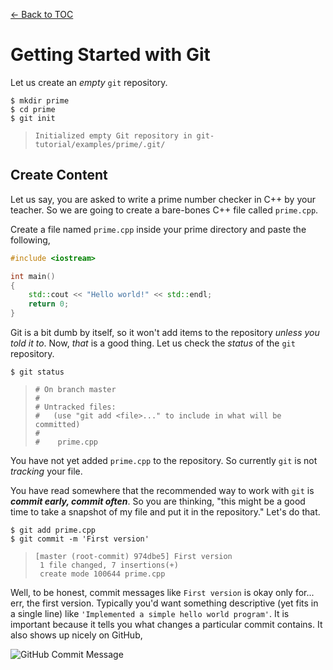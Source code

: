 [<- Back to TOC](https://github.com/Hindol/git-tutorial/blob/master/README.md)

# Getting Started with Git
Let us create an _empty_ `git` repository.

    $ mkdir prime
    $ cd prime
    $ git init

> `Initialized empty Git repository in git-tutorial/examples/prime/.git/`

## Create Content
Let us say, you are asked to write a prime number checker in C++ by your teacher. So we are going to create a bare-bones C++ file called `prime.cpp`.

Create a file named `prime.cpp` inside your prime directory and paste the following,

```c++
#include <iostream>

int main()
{
    std::cout << "Hello world!" << std::endl;
    return 0;
}
```

Git is a bit dumb by itself, so it won't add items to the repository _unless you told it to_. Now, _that_ is a good thing. Let us check the _status_ of the `git` repository.

    $ git status

> `# On branch master`  
> `#`  
> `# Untracked files:`  
> `#   (use "git add <file>..." to include in what will be committed)`  
> `#`  
> `#	prime.cpp`

You have not yet added `prime.cpp` to the repository. So currently `git` is not _tracking_ your file.

You have read somewhere that the recommended way to work with `git` is ___commit early, commit often___. So you are thinking, "this might be a good time to take a snapshot of my file and put it in the repository." Let's do that.

    $ git add prime.cpp
    $ git commit -m 'First version'

> `[master (root-commit) 974dbe5] First version`  
> ` 1 file changed, 7 insertions(+)`  
> ` create mode 100644 prime.cpp`

Well, to be honest, commit messages like `First version` is okay only for... err, the first version. Typically you'd want something descriptive (yet fits in a single line) like `'Implemented a simple hello world program'`. It is important because it tells you what changes a particular commit contains. It also shows up nicely on GitHub,

![GitHub Commit Message](https://raw.github.com/Hindol/git-tutorial/master/images/commit-message.png "GitHub Commit Message")